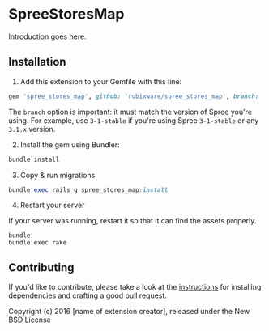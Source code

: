 SpreeStoresMap
==============

Introduction goes here.

## Installation

1. Add this extension to your Gemfile with this line:
  ```ruby
  gem 'spree_stores_map', github: 'rubixware/spree_stores_map', branch: '3-0-stable'
  ```

  The `branch` option is important: it must match the version of Spree you're using.
  For example, use `3-1-stable` if you're using Spree `3-1-stable` or any `3.1.x` version.

2. Install the gem using Bundler:
  ```ruby
  bundle install
  ```

3. Copy & run migrations
  ```ruby
  bundle exec rails g spree_stores_map:install
  ```

4. Restart your server

  If your server was running, restart it so that it can find the assets properly.


```shell
bundle
bundle exec rake
```


## Contributing

If you'd like to contribute, please take a look at the
[instructions](CONTRIBUTING.md) for installing dependencies and crafting a good
pull request.

Copyright (c) 2016 [name of extension creator], released under the New BSD License
